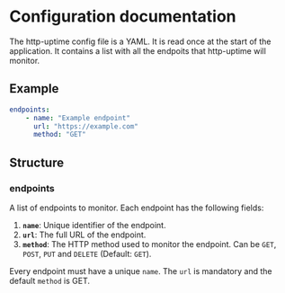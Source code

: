 # Configuration documentation

The http-uptime config file is a YAML. It is read once at the start of the application. It contains a list with all the endpoits that http-uptime will monitor.

## Example

```yaml
endpoints:
    - name: "Example endpoint"
      url: "https://example.com"
      method: "GET" 
```

## Structure

### endpoints

A list of endpoints to monitor. Each endpoint has the following fields:

1. **`name`**: Unique identifier of the endpoint.
2. **`url`**: The full URL of the endpoint.
3. **`method`**: The HTTP method used to monitor the endpoint. Can be `GET`, `POST`, `PUT` and `DELETE` (Default: `GET`).

Every endpoint must have a unique `name`. The `url` is mandatory and the default `method` is GET.